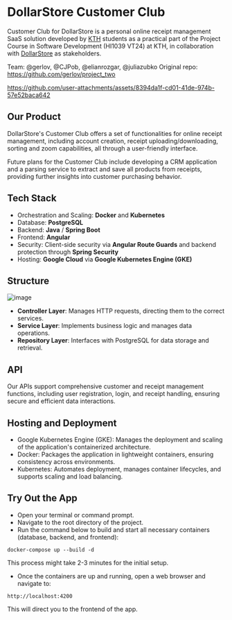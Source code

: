 # DollarStore Customer Club


Customer Club for DollarStore is a personal online receipt management SaaS solution developed by [KTH](https://www.kth.se/en) students as a practical part of the Project Course in Software Development (HI1039 VT24) at KTH, in collaboration with [DollarStore](https://www.dollarstore.se/) as stakeholders.

Team: @gerlov, @CJPob, @elianrozgar, @juliazubko 
Original repo: https://github.com/gerlov/project_two  


https://github.com/user-attachments/assets/8394da1f-cd01-41de-974b-57e52baca642



## Our Product 

DollarStore's Customer Club offers a set of functionalities for online receipt management, including account creation, receipt uploading/downloading, sorting and zoom capabilities, all through a user-friendly interface.

Future plans for the Customer Club include developing a CRM application and a parsing service to extract and save all products from receipts, providing further insights into customer purchasing behavior.


## Tech Stack 

- Orchestration and Scaling: **Docker** and **Kubernetes**
- Database: **PostgreSQL**
- Backend: **Java** / **Spring Boot**
- Frontend: **Angular**
- Security: Client-side security via **Angular Route Guards** and backend protection through **Spring Security**
- Hosting: **Google Cloud** via **Google Kubernetes Engine (GKE)**

## Structure 


![image](https://github.com/user-attachments/assets/f417d699-f71a-47d0-9bf8-4b096569f754)  


- **Controller Layer**: Manages HTTP requests, directing them to the correct services.
- **Service Layer**: Implements business logic and manages data operations.
- **Repository Layer**: Interfaces with PostgreSQL for data storage and retrieval.

## API

Our APIs support comprehensive customer and receipt management functions, including user registration, login, and receipt handling, ensuring secure and efficient data interactions.

## Hosting and Deployment

- Google Kubernetes Engine (GKE): Manages the deployment and scaling of the application's containerized architecture.
- Docker: Packages the application in lightweight containers, ensuring consistency across environments.
- Kubernetes: Automates deployment, manages container lifecycles, and supports scaling and load balancing.

## Try Out the App 

- Open your terminal or command prompt.
- Navigate to the root directory of the project.
- Run the command below to build and start all necessary containers 
(database, backend, and frontend):

`docker-compose up --build -d`

This process might take 2-3 minutes for the initial setup.

- Once the containers are up and running, open a web browser and navigate to:

`http://localhost:4200`

This will direct you to the frontend of the app.






